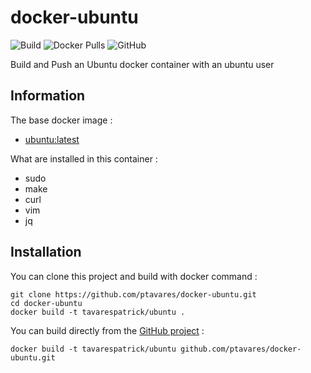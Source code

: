 # docker-ubuntu

![Build](https://github.com/ptavares/docker-ubuntu/workflows/Build/badge.svg?branch=master)
![Docker Pulls](https://img.shields.io/docker/pulls/tavarespatrick/ubuntu)
![GitHub](https://img.shields.io/github/license/ptavares/docker-ubuntu)

Build and Push an Ubuntu docker container with an ubuntu user

## Information

The base docker image :

  * [ubuntu:latest](https://hub.docker.com/r/_/ubuntu/)
  
What are installed in this container :

  * sudo
  * make
  * curl
  * vim
  * jq
  
## Installation

You can clone this project and build with docker command :

```
git clone https://github.com/ptavares/docker-ubuntu.git
cd docker-ubuntu
docker build -t tavarespatrick/ubuntu .
```

You can build directly from the [GitHub project](https://github.com/ptavares/docker-ubuntu/) :

```
docker build -t tavarespatrick/ubuntu github.com/ptavares/docker-ubuntu.git


